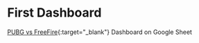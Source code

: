 # First Dashboard

[PUBG vs FreeFire](https://docs.google.com/spreadsheets/d/1TqPt84jMnhiMhuR6pQgg2h4474qjCsxQnuNJxb2MdKo/edit?usp=sharing){:target="_blank"} Dashboard on Google Sheet
